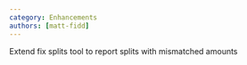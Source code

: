 ```yaml
---
category: Enhancements
authors: [matt-fidd]
---
```


Extend fix splits tool to report splits with mismatched amounts
